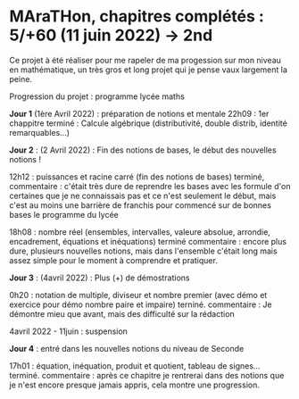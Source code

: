 # MAraTHon, chapitres complétés : 5/+60 (11 juin 2022) -> 2nd

Ce projet à été réaliser pour me rapeler de ma progession sur mon niveau en mathématique, un très gros et long projet qui je pense vaux largement la peine.

Progression du projet : programme lycée maths

**Jour 1** (1ère Avril 2022) : préparation de notions et mentale
                           22h09 : 1er chappitre terminé : Calcule algébrique (distributivité, double distrib, identité remarquables...)
                           
**Jour 2** : (2 Avril 2022) : Fin des notions de bases, le début des nouvelles notions !

12h12 : puissances et racine carré (fin des notions de bases) terminé, 
commentaire : c'était très dure de reprendre les bases avec les formule d'on certaines que je ne connaissais pas 
et ce n'est seulement le début, mais c'est au moins une barrière de franchis pour commencé sur de bonnes bases le programme du lycée

18h08 : nombre réel (ensembles, intervalles, valeure absolue, arrondie, encadrement, équations et inéquations) terminé
commentaire : encore plus dure, plusieurs nouvelles notions, mais dans l'ensemble c'était long mais assez simple pour le moment à comprendre et pratiquer.

**Jour 3** : (4avril 2022) : Plus (+) de démostrations

0h20 : notation de multiple, diviseur et nombre premier (avec démo et exercice pour démo nombre paire et impaire) terniné.
      commentaire : Je démontre mieu que avant, mais des difficulté sur la rédaction

4avril 2022 - 11juin : suspension

**Jour 4** : entré dans les nouvelles notions du niveau de Seconde

17h01 : équation, inéquation, produit et quotient, tableau de signes... terminé.
        commentaire : après ce chapitre je rentrerai dans des notions que je n'est encore presque jamais appris, cela montre une progression.
